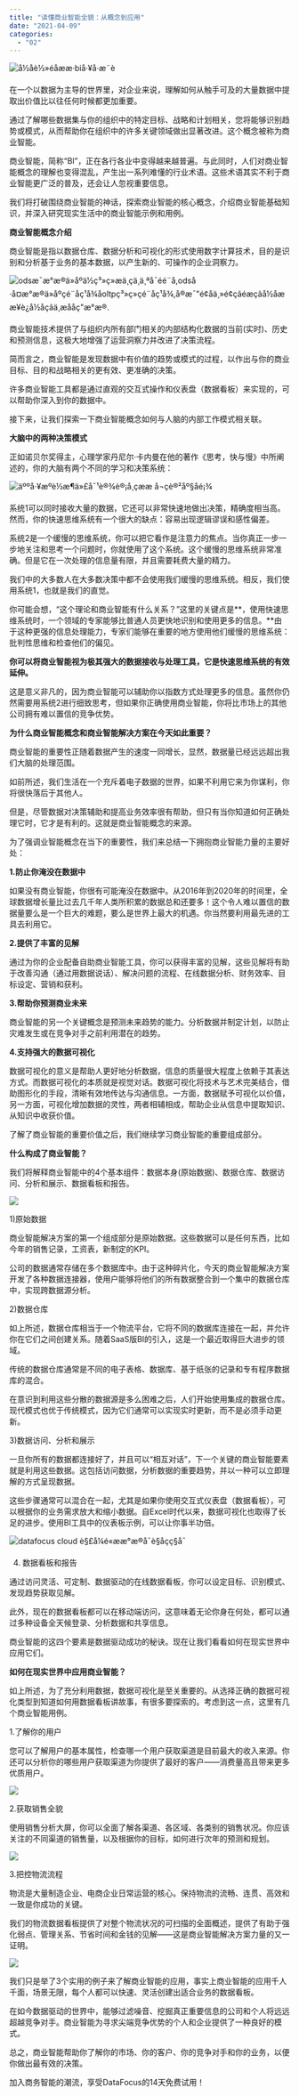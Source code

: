 ```yaml
---
title: "读懂商业智能全貌：从概念到应用"
date: "2021-04-09"
categories: 
  - "02"
---
```


![å½åè½»éåææ·biå·¥å·æ¨è](images/aaeeaaeaebiayenaaee.jpeg)

在一个以数据为主导的世界里，对企业来说，理解如何从触手可及的大量数据中提取出价值比以往任何时候都更加重要。

通过了解哪些数据集与你的组织中的特定目标、战略和计划相关，您将能够识别趋势或模式，从而帮助你在组织中的许多关键领域做出显著改进。这个概念被称为商业智能。

商业智能，简称“BI”，正在各行各业中变得越来越普遍。与此同时，人们对商业智能概念的理解也变得混乱，产生出一系列难懂的行业术语。这些术语其实不利于商业智能更广泛的普及，还会让人忽视重要信息。

我们将打破围绕商业智能的神话，探索商业智能的核心概念，介绍商业智能基础知识，并深入研究现实生活中的商业智能示例和用例。

**商业智能概念介绍**

商业智能是指以数据仓库、数据分析和可视化的形式使用数字计算技术，目的是识别和分析基于业务的基本数据，以产生新的、可操作的企业洞察力。

![odsæ¯æ°æ®ä»åºä½ç³»ç»æä¸­çä¸ä¸ªå¯éé¨å,odså·å¤æ°æ®ä»åºçé¨åç¹å¾åoltpç³»ç»çé¨åç¹å¾,å®æ¯"é¢åä¸»é¢çãéæçãå½åææ¥è¿å½åçãä¸æ­ååç"æ°æ®.](images/odsaeaeaeraaoaccaeacaaaaee.jpeg)

商业智能技术提供了与组织内所有部门相关的内部结构化数据的当前(实时)、历史和预测信息，这极大地增强了运营洞察力并改进了决策流程。

简而言之，商业智能是发现数据中有价值的趋势或模式的过程，以作出与你的商业目标、目的和战略相关的更有效、更准确的决策。

许多商业智能工具都是通过直观的交互式操作和仪表盘（数据看板）来实现的，可以帮助你深入到你的数据中。

接下来，让我们探索一下商业智能概念如何与人脑的内部工作模式相关联。

**大脑中的两种决策模式**

正如诺贝尔奖得主，心理学家丹尼尔·卡内曼在他的著作《思考，快与慢》中所阐述的，你的大脑有两个不同的学习和决策系统：

![äººå·¥æºè½æ¶ä»£å¯¹è®¾è®¡å¸çææ å¬çè®²åº§åé¡¾](images/aooayenaeoeaeapoundaereracaeae-acera.jpeg)

系统1可以同时接收大量的数据，它还可以非常快速地做出决策，精确度相当高。然而，你的快速思维系统有一个很大的缺点：容易出现逻辑谬误和感性偏差。

系统2是一个缓慢的思维系统，你可以把它看作是注意力的焦点。当你真正一步一步地关注和思考一个问题时，你就使用了这个系统。这个缓慢的思维系统非常准确。但是它在一次处理的信息量有限，并且需要耗费大量的精力。

我们中的大多数人在大多数决策中都不会使用我们缓慢的思维系统。相反，我们使用系统1，也就是我们的直觉。

你可能会想，“这个理论和商业智能有什么关系？”这里的关键点是**，使用快速思维系统时，一个领域的专家能够比普通人员更快地识别和使用更多的信息。**由于这种更强的信息处理能力，专家们能够在重要的地方使用他们缓慢的思维系统：批判性思维和检查他们的偏见。

**你可以将商业智能视为极其强大的数据接收与处理工具，它是快速思维系统的有效延伸。**

这是意义非凡的，因为商业智能可以辅助你以指数方式处理更多的信息。虽然你仍然需要用系统2进行细致思考，但如果你正确使用商业智能，你将比市场上的其他公司拥有难以置信的竞争优势。

**为什么商业智能概念和商业智能解决方案在今天如此重要？**

商业智能的重要性正随着数据产生的速度一同增长，显然，数据量已经远远超出我们大脑的处理范围。

如前所述，我们生活在一个充斥着电子数据的世界，如果不利用它来为你谋利，你将很快落后于其他人。

但是，尽管数据对决策辅助和提高业务效率很有帮助，但只有当你知道如何正确处理它时，它才是有利的。这就是商业智能概念的来源。

为了强调业智能概念在当下的重要性，我们来总结一下拥抱商业智能力量的主要好处：

**1.防止你淹没在数据中**

如果没有商业智能，你很有可能淹没在数据中。从2016年到2020年的时间里，全球数据增长量比过去几千年人类所积累的数据总和还要多！这个令人难以置信的数据量要么是一个巨大的难题，要么是世界上最大的机遇。你当然要利用最先进的工具去利用它。

**2.提供了丰富的见解**

通过为你的企业配备自助商业智能工具，你可以获得丰富的见解，这些见解将有助于改善沟通（通过用数据说话）、解决问题的流程、在线数据分析、财务效率、目标设定、营销和获利。

**3.帮助你预测商业未来**

商业智能的另一个关键概念是预测未来趋势的能力。分析数据并制定计划，以防止灾难发生或在竞争对手之前利用潜在的趋势。

**4.支持强大的数据可视化**

数据可视化的意义是帮助人更好地分析数据，信息的质量很大程度上依赖于其表达方式。而数据可视化的本质就是视觉对话。数据可视化将技术与艺术完美结合，借助图形化的手段，清晰有效地传达与沟通信息。一方面，数据赋予可视化以价值，另一方面，可视化增加数据的灵性，两者相辅相成，帮助企业从信息中提取知识、从知识中收获价值。

了解了商业智能的重要价值之后，我们继续学习商业智能的重要组成部分。

**什么构成了商业智能？**

我们将解释商业智能中的4个基本组件：数据本身(原始数据)、数据仓库、数据访问、分析和展示、数据看板和报告。

![](images/word-image-16.png)

1)原始数据

商业智能解决方案的第一个组成部分是原始数据。这些数据可以是任何东西，比如今年的销售记录，工资表，新制定的KPI。

公司的数据通常存储在多个数据库中。由于这种碎片化，今天的商业智能解决方案开发了各种数据连接器，使用户能够将他们的所有数据整合到一个集中的数据仓库中，实现跨数据源分析。

2)数据仓库

如上所述，数据仓库相当于一个物流平台，它将不同的数据库连接在一起，并允许你在它们之间创建关系。随着SaaS版BI的引入，这是一个最近取得巨大进步的领域。

传统的数据仓库通常是不同的电子表格、数据库、基于纸张的记录和专有程序数据库的混合。

在意识到利用这些分散的数据源是多么困难之后，人们开始使用集成的数据仓库。现代模式也优于传统模式，因为它们通常可以实现实时更新，而不是必须手动更新。

3)数据访问、分析和展示

一旦你所有的数据都连接好了，并且可以“相互对话”，下一个关键的商业智能要素就是利用这些数据。这包括访问数据，分析数据的重要趋势，并以一种可以立即理解的方式呈现数据。

这些步骤通常可以混合在一起，尤其是如果你使用交互式仪表盘（数据看板），可以根据你的业务需求放大和缩小数据。自Excel时代以来，数据可视化也取得了长足的进步。使用BI工具中的仪表板示例，可以让你事半功倍。

![datafocus cloud è§£å¼é«ææ°æ®å¯è§åçç§å¯](images/datafocus-cloud-epoundaeaeaeaeraeacca.png)

4) 数据看板和报告

通过访问灵活、可定制、数据驱动的在线数据看板，你可以设定目标、识别模式、发现趋势获取见解。

此外，现在的数据看板都可以在移动端访问，这意味着无论你身在何处，都可以通过多种设备全天候登录、分析数据和共享信息。

商业智能的这四个要素是数据驱动成功的秘诀。现在让我们看看如何在现实世界中应用它们。

**如何在现实世界中应用商业智能？**

如上所述，为了充分利用数据，数据可视化是至关重要的。从选择正确的数据可视化类型到知道如何用数据看板讲故事，有很多要探索的。考虑到这一点，这里有几个商业智能用例。

1.了解你的用户

您可以了解用户的基本属性，检查哪一个用户获取渠道是目前最大的收入来源。你还可以分析你的哪些用户获取渠道为你提供了最好的客户——消费量高且带来更多优质用户。

![](images/word-image-1.jpeg)

2.获取销售全貌

使用销售分析大屏，你可以全面了解各渠道、各区域、各类别的销售状况。你应该关注的不同渠道的销售量，以及根据你的目标，如何进行次年的预测和规划。

![](images/word-image-2.jpeg)

3.把控物流流程

物流是大量制造企业、电商企业日常运营的核心。保持物流的流畅、连贯、高效和一致是你成功的关键。

我们的物流数据看板提供了对整个物流状况的可扫描的全面概述，提供了有助于强化弱点、管理关系、节省时间和金钱的见解——这是商业智能解决方案力量的又一证明。

![](images/word-image-3.jpeg)

我们只是举了3个实用的例子来了解商业智能的应用，事实上商业智能的应用千人千面，场景无限，每个人都可以快速、灵活创建出适合业务的数据看板。

在如今数据驱动的世界中，能够过滤噪音、挖掘真正重要信息的公司和个人将远远超越竞争对手。商业智能为寻求尖端竞争优势的个人和企业提供了一种良好的模式。

总之，商业智能帮助你了解你的市场、你的客户、你的竞争对手和你的业务，以便你做出最有效的决策。

加入商务智能的潮流，享受DataFocus的14天免费试用！
